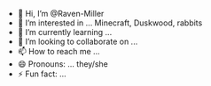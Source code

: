 - 👋 Hi, I’m @Raven-Miller
- 👀 I’m interested in ... Minecraft, Duskwood, rabbits
- 🌱 I’m currently learning ...
- 💞️ I’m looking to collaborate on ...
- 📫 How to reach me ...
- 😄 Pronouns: ... they/she
- ⚡ Fun fact: ...

<!---
Raven-Miller/Raven-Miller is a ✨ special ✨ repository because its `README.md` (this file) appears on your GitHub profile.
You can click the Preview link to take a look at your changes.
--->
